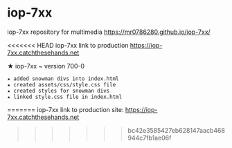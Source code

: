 # iop-7xx

iop-7xx repository for multimedia
https://mr0786280.github.io/iop-7xx/

<<<<<<< HEAD
iop-7xx link to production
https://iop-7xx.catchthesehands.net

★ iop-7xx ~ version 700-0
	
	★ added snowman divs into index.html
	★ created assets/css/style.css file
	★ created styles for snowman divs
	★ linked style.css file in index.html
	
=======
iop-7xx link to production site:
https://iop-7xx.catchthesehands.net
>>>>>>> bc42e3585427eb628147aacb468944c7fb1ae06f
